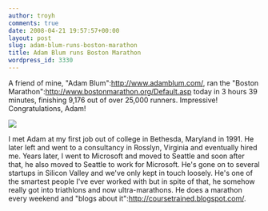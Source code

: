 ```yaml
---
author: troyh
comments: true
date: 2008-04-21 19:57:57+00:00
layout: post
slug: adam-blum-runs-boston-marathon
title: Adam Blum runs Boston Marathon
wordpress_id: 3330
---
```


A friend of mine, "Adam Blum":http://www.adamblum.com/, ran the "Boston Marathon":http://www.bostonmarathon.org/Default.asp today in 3 hours 39 minutes, finishing 9,176 out of over 25,000 runners. Impressive! Congratulations, Adam!

![](http://troyandgay.com/blog/pix/2008/04/adambostonmarathon.png)

I met Adam at my first job out of college in Bethesda, Maryland in 1991. He later left and went to a consultancy in Rosslyn, Virginia and eventually hired me. Years later, I went to Microsoft and moved to Seattle and soon after that, he also moved to Seattle to work for Microsoft. He's gone on to several startups in Silicon Valley and we've only kept in touch loosely. He's one of the smartest people I've ever worked with but in spite of that, he somehow really got into triathlons and now ultra-marathons. He does a marathon every weekend and "blogs about it":http://coursetrained.blogspot.com/.
